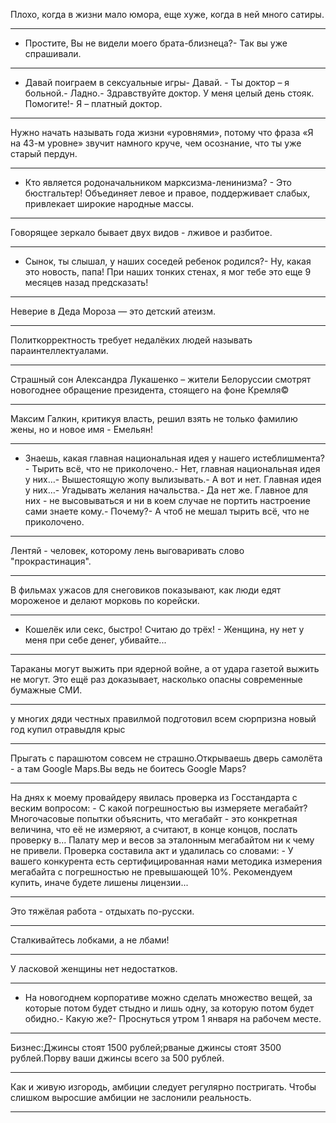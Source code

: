 Плохо, когда в жизни мало юмора, еще хуже, когда в ней много сатиры.

---
- Простите, Вы не видели моего брата-близнеца?- Так вы уже спрашивали.

---
- Давай поиграем в сексуальные игры- Давай. - Ты доктор – я больной.- Ладно.- Здравствуйте доктор. У меня целый день стояк. Помогите!- Я – платный доктор.

---
Нужно начать называть года жизни «уровнями», потому что фраза «Я на 43-м уровне» звучит намного круче, чем осознание, что ты уже старый пердун.

---
- Кто является родоначальником марксизма-ленинизма?  - Это бюстгальтер! Объединяет левое и правое, поддерживает слабых, привлекает широкие народные массы.

---
Говорящее зеркало бывает двух видов - лживое и разбитое.

---
- Сынок, ты слышал, у наших соседей ребенок родился?- Ну, какая это новость, папа! При наших тонких стенах, я мог тебе это еще 9 месяцев назад предсказать!

---
Неверие в Деда Мороза — это детский атеизм.

---
Политкорректность требует недалёких людей называть параинтеллектуалами.

---
Страшный сон Александра Лукашенко – жители Белоруссии смотрят новогоднее обращение президента, стоящего на фоне Кремля©

---
Максим Галкин, критикуя власть, решил взять не только фамилию жены, но и новое имя - Емельян!

---
- Знаешь, какая главная национальная идея у нашего истеблишмента?- Тырить всё, что не приколочено.- Нет, главная национальная идея у них…- Вышестоящую жопу вылизывать.- А вот и нет. Главная идея у них…- Угадывать желания начальства.- Да нет же. Главное для них - не высовываться и ни в коем случае не портить настроение сами знаете кому.- Почему?- А чтоб не мешал тырить всё, что не приколочено.

---
Лентяй - человек, которому лень выговаривать слово "прокрастинация".

---
В фильмах ужасов для снеговиков показывают, как люди едят мороженое и делают морковь по корейски.

---
- Кошелёк или секс, быстро! Считаю до трёх! - Женщина, ну нет у меня при себе денег, убивайте...

---
Тараканы могут выжить при ядерной войне, а от удара газетой выжить не могут. Это ещё раз доказывает, насколько опасны современные бумажные СМИ.

---
у многих дяди честных правилмой подготовил всем сюрпризна новый год купил отравыдля крыс

---
Прыгать с парашютом совсем не страшно.Открываешь дверь самолёта - а там Google Maps.Вы ведь не боитесь Google Maps?

---
На днях к моему провайдеру явилась проверка из Госстандарта с веским вопросом: - С какой погрешностью вы измеряете мегабайт? Многочасовые попытки объяснить, что мегабайт - это конкретная величина, что её не измеряют, а считают, в конце концов, послать проверку в... Палату мер и весов за эталонным мегабайтом ни к чему не привели. Проверка составила акт и удалилась со словами: - У вашего конкурента есть сертифицированная нами методика измерения мегабайта с погрешностью не превышающей 10%. Рекомендуем купить, иначе будете лишены лицензии...

---
Это тяжёлая работа - отдыхать по-русски.

---
Сталкивайтесь лобками, а не лбами!

---
У ласковой женщины нет недостатков.

---
- На новогоднем корпоративе можно сделать множество вещей, за которые потом будет стыдно и лишь одну, за которую потом будет обидно.- Какую же?- Проснуться утром 1 января на рабочем месте.

---
Бизнес:Джинсы стоят 1500 рублей;рваные джинсы стоят 3500 рублей.Порву ваши джинсы всего за 500 рублей.

---
Как и живую изгородь, амбиции следует регулярно постригать. Чтобы слишком выросшие амбиции не заслонили реальность.

---
